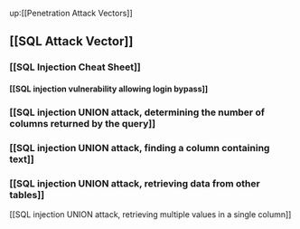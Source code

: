 up:[[Penetration Attack Vectors]]
## [[SQL Attack Vector]]
### [[SQL Injection Cheat Sheet]]

#### [[SQL injection vulnerability allowing login bypass]]

### [[SQL injection UNION attack, determining the number of columns returned by the query]]
### [[SQL injection UNION attack, finding a column containing text]]
### [[SQL injection UNION attack, retrieving data from other tables]]

 [[SQL injection UNION attack, retrieving multiple values in a single column]]

